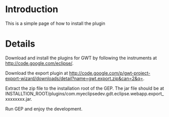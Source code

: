 # Introduction #

This is a simple page of how to install the plugin


# Details #
Download and install the plugins for GWT by following the instruments at  http://code.google.com/eclipse/.

Download the export plugin at http://code.google.com/p/gwt-project-export-wizard/downloads/detail?name=gwt.export.zip&can=2&q=.

Extract the zip file to the installation root of the GEP. The jar file should be at INSTALLTION\_ROOT/plugins/com.myeclipsedev.gdt.eclipse.webapp.export\_xxxxxxxx.jar.

Run GEP and enjoy the development.